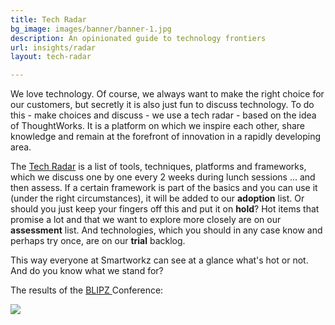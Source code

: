 ```yaml
---
title: Tech Radar
bg_image: images/banner/banner-1.jpg
description: An opinionated guide to technology frontiers
url: insights/radar
layout: tech-radar

---
```

We love technology. Of course, we always want to make the right choice for our customers, but secretly it is also just fun to discuss technology. To do this - make choices and discuss - we use a tech radar - based on the idea of ThoughtWorks. It is a platform on which we inspire each other, share knowledge and remain at the forefront of innovation in a rapidly developing area.

The [Tech Radar](https://www.thoughtworks.com/radar) is a list of tools, techniques, platforms and frameworks, which we discuss one by one every 2 weeks during lunch sessions ... and then assess. If a certain framework is part of the basics and you can use it (under the right circumstances), it will be added to our **adoption** list. Or should you just keep your fingers off this and put it on **hold**? Hot items that promise a lot and that we want to explore more closely are on our **assessment** list. And technologies, which you should in any case know and perhaps try once, are on our **trial** backlog.

This way everyone at Smartworkz can see at a glance what's hot or not. And do you know what we stand for?

The results of the [BLIPZ ](https://www.blipz.io/speakers)Conference:

![](/images/TechRadar.jpg)